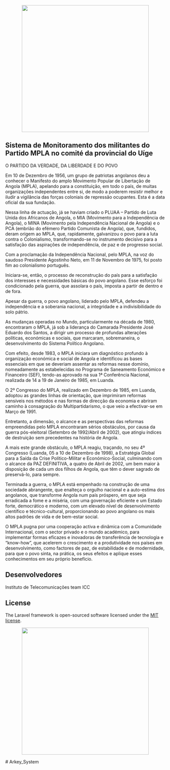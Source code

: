 <p align="center"><a href="https://laravel.com" target="_blank"><img src="https://upload.wikimedia.org/wikipedia/commons/5/5e/Movimento_Popular_de_Liberta%C3%A7%C3%A3o_de_Angola_%28bandeira%29.svg" width="400"></a>
</p>



## Sistema de Monitoramento dos militantes do Partido MPLA no comité da provincial do Uíge

O PARTIDO DA VERDADE, DA LIBERDADE E DO POVO

Em 10 de Dezembro de 1956, um grupo de patriotas angolanos deu a conhecer o Manifesto do amplo Movimento Popular de Libertação de Angola (MPLA), apelando para a constituição, em todo o país, de muitas organizações independentes entre si, de modo a poderem resistir melhor e iludir a vigilância das forças coloniais de repressão ocupantes. Esta é a data oficial da sua fundação.

Nessa linha de actuação, já se haviam criado o PLUAA – Partido de Luta Unida dos Africanos de Angola, o MIA (Movimento para a Independência de Angola), o MINA (Movimento pela Independência Nacional de Angola) e o PCA (embrião do efémero Partido Comunista de Angola), que, fundidos, deram origem ao MPLA, que, rapidamente, galvanizou o povo para a luta contra o Colonialismo, transformando-se no instrumento decisivo para a satisfação das aspirações de independência, de paz e de progresso social.

Com a proclamação da Independência Nacional, pelo MPLA, na voz do saudoso Presidente Agostinho Neto, em 11 de Novembro de 1975, foi posto fim ao colonialismo português.

Iniciara-se, então, o processo de reconstrução do país para a satisfação dos interesses e necessidades básicas do povo angolano. Esse esforço foi condicionado pela guerra, que assolara o país, imposta a partir de dentro e de fora.

Apesar da guerra, o povo angolano, liderado pelo MPLA, defendeu a independência e a soberania nacional, a integridade e a indivisibilidade do solo pátrio.

As mudanças operadas no Mundo, particularmente na década de 1980, encontraram o MPLA, já sob a liderança do Camarada Presidente José Eduardo dos Santos, a dirigir um processo de profundas alterações políticas, económicas e sociais, que marcaram, sobremaneira, o desenvolvimento do Sistema Político Angolano.

Com efeito, desde 1983, o MPLA iniciara um diagnóstico profundo à organização económica e social de Angola e identificou as bases essenciais em que se deveriam assentar as reformas nesse domínio, nomeadamente as estabelecidas no Programa de Saneamento Económico e Financeiro (SEF), tendo-as aprovado na sua 1ª Conferência Nacional, realizada de 14 a 19 de Janeiro de 1985, em Luanda.

O 2º Congresso do MPLA, realizado em Dezembro de 1985, em Luanda, adoptou as grandes linhas de orientação, que imprimiram reformas sensíveis nos métodos e nas formas de direcção da economia e abriram caminho à consagração do Multipartidarismo, o que veio a efectivar-se em Março de 1991.

Entretanto, a dimensão, o alcance e as perspectivas das reformas empreendidas pelo MPLA encontraram sérios obstáculos, por causa da guerra pós-eleitoral (Setembro de 1992/Abril de 2002), que atingiu índices de destruição sem precedentes na história de Angola.

A mais este grande obstáculo, o MPLA reagiu, traçando, no seu 4º Congresso (Luanda, 05 a 10 de Dezembro de 1998), a Estratégia Global para a Saída da Crise Político-Militar e Económico-Social, culminando com o alcance da PAZ DEFINITIVA, a quatro de Abril de 2002, um bem maior à disposição de cada um dos filhos de Angola, que têm o dever sagrado de preservá-lo, para sempre.

Terminada a guerra, o MPLA está empenhado na construção de uma sociedade abrangente, que enalteça o orgulho nacional e a auto-estima dos angolanos, que transforme Angola num país próspero, em que seja erradicada a fome e a miséria, com uma governação eficiente e um Estado forte, democrático e moderno, com um elevado nível de desenvolvimento científico e técnico-cultural, proporcionando ao povo angolano os mais altos padrões de vida e de bem-estar social.

O MPLA pugna por uma cooperação activa e dinâmica com a Comunidade Internacional, com o sector privado e o mundo académico, para implementar formas eficazes e inovadoras de transferência de tecnologia e “know-how”, que acelerem o crescimento e a produtividade nos países em desenvolvimento, como factores de paz, de estabilidade e de modernidade, para que o povo sinta, na prática, os seus efeitos e aplique esses conhecimentos em seu próprio benefício.

## Desenvolvedores

Instituto de Telecomunicações
team ICC


## License

The Laravel framework is open-sourced software licensed under the [MIT license](https://opensource.org/licenses/MIT).

<p align="center"><a href="https://laravel.com" target="_blank"><img src="http://mpla.ao/imagem/image002.png" width="400"></a>
</p># Arkey_System
